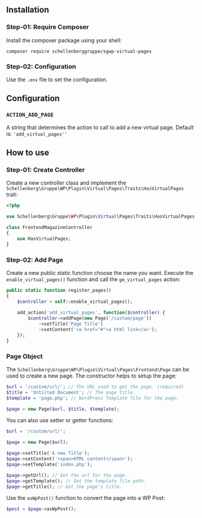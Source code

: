 ## Installation

### Step-01: Require Composer

Install the composer package using your shell:

```shell
composer require schellenberggruppe/sgwp-virtual-pages
```

### Step-02: Configuration

Use the `.env` file to set the configuration.


## Configuration

### `ACTION_ADD_PAGE`

A string that determines the action to call to add a new virtual 
page. Default is: `'add_virtual_pages''`

## How to use

### Step-01: Create Controller

Create a new controller class and implement the 
`Schellenberg\Gruppe\WP\Plugin\Virtual\Pages\Traits\HasVirtualPages` 
trait:

```php
<?php

use Schellenberg\Gruppe\WP\Plugin\Virtual\Pages\Traits\HasVirtualPages;

class FrontendMagazineController
{
	use HasVirtualPages;
}
```

### Step-02: Add Page

Create a new public static function choose the name you want. 
Execute the `enable_virtual_pages()` function and call the `gm_virtual_pages` 
action:

```php
public static function register_pages() 
{
    $controller = self::enable_virtual_pages();
    
    add_action('add_virtual_pages', function($controller) {
        $controller->addPage(new Page('/custom/page'))
            ->setTitle('Page Title')
            ->setContent('<a href="#">a html link</a>');
    });
}
```

### Page Object

The `Schellenberg\Gruppe\WP\Plugin\Virtual\Pages\Frontend\Page` 
can be used to create a new page. The constructor helps to setup 
the page:

```php
$url = '/custom/url/'; // The URL used to get the page. (required)
$title = 'Untilted Document'; // The page title.
$template = 'page.php'; // WordPress Template file for the page.

$page = new Page($url, $title, $template);
```

You can also use setter or getter functions:

```php
$url = '/custom/url/';

$page = new Page($url);

$page->setTitle('A new Title');
$page->setContent('<span>HTML content</span>');
$page->setTemplate('index.php');

$page->getUrl(); // Get the url for the page.
$page->getTemplate(); // Get the template file path.
$page->getTitle(); // Get the page's title.
```

Use the `asWpPost()` function to convert the page into a WP Post:

```php
$post = $page->asWpPost();
```
